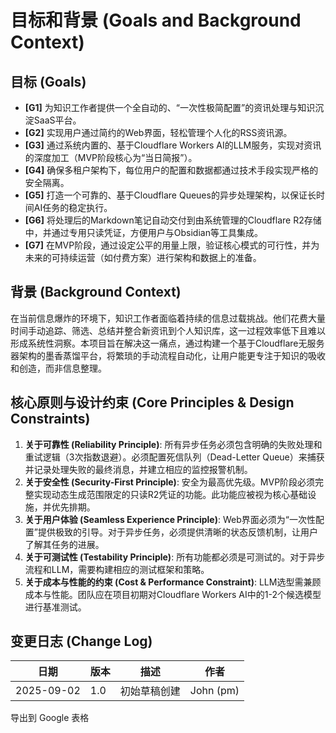 # 目标和背景 (Goals and Background Context)

## 目标 (Goals)

- **[G1]** 为知识工作者提供一个全自动的、“一次性极简配置”的资讯处理与知识沉淀SaaS平台。
- **[G2]** 实现用户通过简约的Web界面，轻松管理个人化的RSS资讯源。
- **[G3]** 通过系统内置的、基于Cloudflare Workers AI的LLM服务，实现对资讯的深度加工（MVP阶段核心为“当日简报”）。
- **[G4]** 确保多租户架构下，每位用户的配置和数据都通过技术手段实现严格的安全隔离。
- **[G5]** 打造一个可靠的、基于Cloudflare Queues的异步处理架构，以保证长时间AI任务的稳定执行。
- **[G6]** 将处理后的Markdown笔记自动交付到由系统管理的Cloudflare R2存储中，并通过专用只读凭证，方便用户与Obsidian等工具集成。
- **[G7]** 在MVP阶段，通过设定公平的用量上限，验证核心模式的可行性，并为未来的可持续运营（如付费方案）进行架构和数据上的准备。

## 背景 (Background Context)

在当前信息爆炸的环境下，知识工作者面临着持续的信息过载挑战。他们花费大量时间手动追踪、筛选、总结并整合新资讯到个人知识库，这一过程效率低下且难以形成系统性洞察。本项目旨在解决这一痛点，通过构建一个基于Cloudflare无服务器架构的墨香蒸馏平台，将繁琐的手动流程自动化，让用户能更专注于知识的吸收和创造，而非信息整理。

## 核心原则与设计约束 (Core Principles & Design Constraints)

1. **关于可靠性 (Reliability Principle)**: 所有异步任务必须包含明确的失败处理和重试逻辑（3次指数退避）。必须配置死信队列（Dead-Letter Queue）来捕获并记录处理失败的最终消息，并建立相应的监控报警机制。
2. **关于安全性 (Security-First Principle)**: 安全为最高优先级。MVP阶段必须完整实现动态生成范围限定的只读R2凭证的功能。此功能应被视为核心基础设施，并优先排期。
3. **关于用户体验 (Seamless Experience Principle)**: Web界面必须为“一次性配置”提供极致的引导。对于异步任务，必须提供清晰的状态反馈机制，让用户了解其任务的进展。
4. **关于可测试性 (Testability Principle)**: 所有功能都必须是可测试的。对于异步流程和LLM，需要构建相应的测试框架和策略。
5. **关于成本与性能的约束 (Cost & Performance Constraint)**: LLM选型需兼顾成本与性能。团队应在项目初期对Cloudflare Workers AI中的1-2个候选模型进行基准测试。

## 变更日志 (Change Log)

| 日期       | 版本 | 描述         | 作者      |
| ---------- | ---- | ------------ | --------- |
| 2025-09-02 | 1.0  | 初始草稿创建 | John (pm) |

导出到 Google 表格